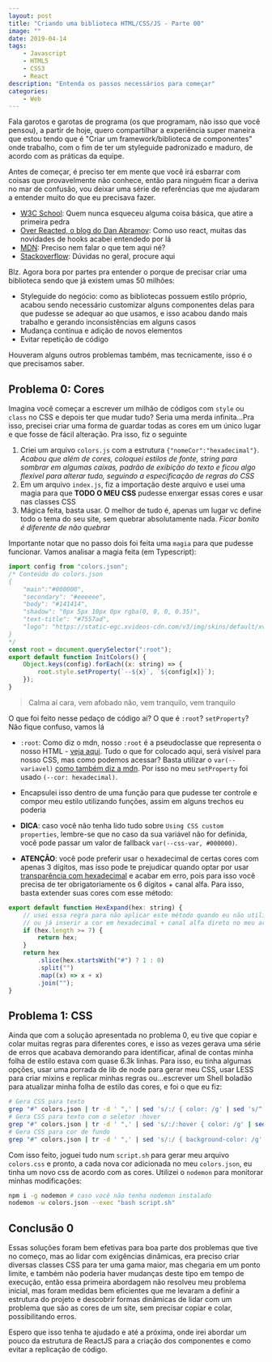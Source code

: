 ```yaml
---
layout: post
title: "Criando uma biblioteca HTML/CSS/JS - Parte 00"
image: ""
date: 2019-04-14
tags:
    - Javascript
    - HTML5
    - CSS3
    - React
description: "Entenda os passos necessários para começar"
categories:
    - Web
---
```


Fala garotos e garotas de programa (os que programam, não isso que você pensou), a partir de hoje, quero
compartilhar a experiência super maneira que estou tendo que é "Criar um framework/biblioteca de componentes"
onde trabalho, com o fim de ter um styleguide padronizado e maduro, de acordo com as práticas da equipe.

Antes de começar, é preciso ter em mente que você irá esbarrar com coisas que provavelmente não conhece, então
para ninguém ficar a deriva no mar de confusão, vou deixar uma série de referências que me ajudaram a entender
muito do que eu precisava fazer.

-   [W3C School](https://www.w3schools.com): Quem nunca esqueceu alguma coisa básica, que atire a primeira pedra
-   [Over Reacted, o blog do Dan Abramov](http://overreacted.io): Como uso react, muitas das novidades de hooks acabei entendedo por lá
-   [MDN](https://developer.mozilla.org/en-US/docs/Web): Preciso nem falar o que tem aqui né?
-   [Stackoverflow](https://stackoverflow.com): Dúvidas no geral, procure aqui

Blz. Agora bora por partes pra entender o porque de precisar criar uma biblioteca sendo que já existem umas 50 milhões:

-   Styleguide do negócio: como as bibliotecas possuem estilo próprio, acabou sendo necessário customizar alguns componentes delas para que pudesse se adequar ao que usamos, e isso acabou dando mais trabalho e gerando inconsistências em alguns casos
-   Mudança contínua e adição de novos elementos
-   Evitar repetição de código

Houveram alguns outros problemas também, mas tecnicamente, isso é o que precisamos saber.

## Problema 0: Cores

Imagina você começar a escrever um milhão de códigos com `style` ou `class` no CSS e depois ter que mudar tudo? Seria uma merda infinita...Pra isso, precisei criar uma forma de guardar todas as cores em um único lugar e que fosse de fácil alteração. Pra isso, fiz o seguinte

1. Criei um arquivo `colors.js` com a estrutura `{"nomeCor":"hexadecimal"}`. _Acabou que além de cores, coloquei estilos de fonte, string para sombrar em algumas caixas, padrão de exibição do texto e ficou algo flexível para alterar tudo, seguindo a especificação de regras do CSS_
2. Em um arquivo `index.js`, fiz a importação deste arquivo e usei uma magia para que **TODO O MEU CSS** pudesse enxergar essas cores e usar nas classes CSS
3. Mágica feita, basta usar. O melhor de tudo é, apenas um lugar vc define todo o tema do seu site, sem quebrar absolutamente nada. _Ficar bonito é diferente de não quebrar_

Importante notar que no passo dois foi feita uma `magia` para que pudesse funcionar. Vamos analisar a magia feita (em Typescript):

```javascript
import config from "colors.json";
/* Conteúdo do colors.json
{
    "main":"#000000",
    "secondary": "#eeeeee",
    "body": "#141414",
    "shadow": "0px 5px 10px 0px rgba(0, 0, 0, 0.35)",
    "text-title": "#7557ad",
    "logo": "https://static-egc.xvideos-cdn.com/v3/img/skins/default/xvideos.com.svg"
}
*/
const root = document.querySelector(":root");
export default function InitColors() {
    Object.keys(config).forEach((x: string) => {
        root.style.setProperty(`--${x}`, `${config[x]}`);
    });
}
```
> Calma aí cara, vem afobado não, vem tranquilo, vem tranquilo

O que foi feito nesse pedaço de código aí? O que é `:root`? `setProperty`? Não fique confuso, vamos lá

-   `:root`: Como diz o mdn, nosso `:root` é a pseudoclasse que representa o nosso HTML - [veja aqui](https://developer.mozilla.org/en-US/docs/Web/CSS/:root). Tudo o que for colocado aqui, será visível para nosso CSS, mas como podemos acessar? Basta utilizar o `var(--variavel)` [como também diz a mdn](https://developer.mozilla.org/en-US/docs/Web/CSS/Using_CSS_custom_properties). Por isso no meu `setProperty` foi usado `(--cor: hexadecimal)`.

-   Encapsulei isso dentro de uma função para que pudesse ter controle e compor meu estilo utilizando funções, assim em alguns trechos eu poderia

-   **DICA**: caso você não tenha lido tudo sobre `Using CSS custom properties`, lembre-se que no caso da sua variável não
    for definida, você pode passar um valor de fallback `var(--css-var, #000000)`.

-   **ATENÇÃO**: você pode preferir usar o hexadecimal de certas cores com apenas 3 dígitos, mas isso pode te prejudicar quando optar por usar [transparência com hexadecimal](https://stackoverflow.com/questions/1751263/hex-colors-numeric-representation-for-transparent) e acabar em erro, pois para isso você precisa de ter obrigatoriamente os 6 dígitos + canal alfa. Para isso, basta extender suas cores com esse método:

```javascript
export default function HexExpand(hex: string) {
    // usei essa regra para não aplicar este método quando eu não utilizar cores em hexa
    // ou já inserir a cor em hexadecimal + canal alfa direto no meu arquivo de cores
    if (hex.length >= 7) {
        return hex;
    }
    return hex
        .slice(hex.startsWith("#") ? 1 : 0)
        .split("")
        .map((x) => x + x)
        .join("");
}
```

## Problema 1: CSS

Ainda que com a solução apresentada no problema 0, eu tive que copiar e colar muitas regras para diferentes cores, e isso as vezes gerava uma série de erros que acabava demorando para identificar, afinal de contas minha folha de estilo estava com quase 6.3k linhas. Para isso, eu tinha algumas opções, usar uma porrada de lib de node para gerar meu CSS, usar LESS para criar mixins e replicar minhas regras ou...escrever um Shell boladão para atualizar minha folha de estilo das cores, e foi o que eu fiz:

```bash
# Gera CSS para texto
grep "#" colors.json | tr -d ' ",' | sed 's/:/ { color: /g' | sed 's/^[^[:space:]]\+/.&/1' | sed 's/$/ }/g'
# Gera CSS para texto com o seletor :hover
grep "#" colors.json | tr -d ' ",' | sed 's/:/:hover { color: /g' | sed 's/^[^[:space:]]\+/.&/1' | sed 's/$/ }/g'
# Gera CSS para cor de fundo
grep "#" colors.json | tr -d ' ",' | sed 's/:/ { background-color: /g' | sed 's/^[^[:space:]]\+/.&/1' | sed 's/$/ }/g'
```

Com isso feito, joguei tudo num `script.sh` para gerar meu arquivo `colors.css` e pronto, a cada nova cor adicionada no
meu `colors.json`, eu tinha um novo css de acordo com as cores. Utilizei o `nodemon` para monitorar minhas modificações:

```bash
npm i -g nodemon # caso você não tenha nodemon instalado
nodemon -w colors.json --exec "bash script.sh"
```

## Conclusão 0

Essas soluções foram bem efetivas para boa parte dos problemas que tive no começo, mas ao lidar com exigências dinâmicas, era preciso criar diversas classes CSS para ter uma gama maior, mas chegaria em um ponto limite, e também não poderia haver mudanças deste tipo em tempo de execução, então essa primeira abordagem não resolveu meu problema inicial, mas foram medidas bem eficientes que me levaram a definir a estrutura do projeto e descobrir formas dinâmicas de lidar com um problema que são as cores de um site, sem precisar copiar e colar, possibilitando erros.

Espero que isso tenha te ajudado e até a próxima, onde irei abordar um pouco da estrutura de ReactJS para a criação dos componentes e como evitar a replicação de código.
